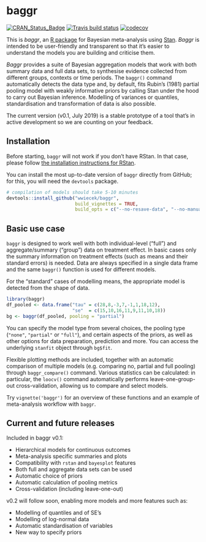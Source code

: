 
<!-- README.md is generated from README.Rmd. Please edit that file -->

# baggr

<!-- badges: start -->

[![CRAN\_Status\_Badge](http://www.r-pkg.org/badges/version-last-release/baggr?color=green)](http://cran.r-project.org/package=baggr)
[![Travis build
status](https://travis-ci.org/wwiecek/baggr.svg?branch=cran)](https://travis-ci.org/wwiecek/baggr)
[![codecov](https://codecov.io/gh/wwiecek/baggr/branch/master/graph/badge.svg)](https://codecov.io/gh/wwiecek/baggr)
<!-- badges: end -->

This is *baggr*, an [R package](https://www.r-project.org/) for Bayesian
meta-analysis using [Stan](https://mc-stan.org/). *Baggr* is intended to
be user-friendly and transparent so that it’s easier to understand the
models you are building and criticise them.

*Baggr* provides a suite of Bayesian aggregation models that work with
both summary data and full data sets, to synthesise evidence collected
from different groups, contexts or time periods. The `baggr()` command
automatically detects the data type and, by default, fits Rubin’s (1981)
partial pooling model with weakly informative priors by calling Stan
under the hood to carry out Bayesian inference. Modelling of variances
or quantiles, standardisation and transformation of data is also
possible.

The current version (v0.1, July 2019) is a stable prototype of a tool
that’s in active development so we are counting on your feedback.

## Installation

Before starting, `baggr` will not work if you don’t have RStan. In that
case, please follow [the installation instructions for
RStan](https://github.com/stan-dev/rstan/wiki/RStan-Getting-Started).

You can install the most up-to-date version of `baggr` directly from
GitHub; for this, you will need the `devtools` package.

``` r
# compilation of models should take 5-10 minutes
devtools::install_github("wwiecek/baggr", 
                         build_vignettes = TRUE,
                         build_opts = c("--no-resave-data", "--no-manual"))
```

## Basic use case

`baggr` is designed to work well with both individual-level (“full”) and
aggregate/summary (“group”) data on treatment effect. In basic cases
only the summary information on treatment effects (such as means and
their standard errors) is needed. Data are always specified in a single
data frame and the same `baggr()` function is used for different models.

For the “standard” cases of modelling means, the appropriate model is
detected from the shape of data.

``` r
library(baggr)
df_pooled <- data.frame("tau" = c(28,8,-3,7,-1,1,18,12),
                        "se"  = c(15,10,16,11,9,11,10,18))
bg <- baggr(df_pooled, pooling = "partial")
```

You can specify the model type from several choices, the pooling type
(`"none"`, `"partial"` or `"full"`), and certain aspects of the priors,
as well as other options for data preparation, prediction and more. You
can access the underlying `stanfit` object through `bg$fit`.

Flexible plotting methods are included, together with an automatic
comparison of multiple models (e.g. comparing no, partial and full
pooling) through `baggr_compare()` command. Various statistics can be
calculated: in particular, the `loocv()` command automatically performs
leave-one-group-out cross-validation, allowing us to compare and select
models.

Try `vignette('baggr')` for an overview of these functions and an
example of meta-analysis workflow with `baggr`.

## Current and future releases

Included in baggr v0.1:

  - Hierarchical models for continuous outcomes
  - Meta-analysis specific summaries and plots
  - Compatibility with `rstan` and `bayesplot` features
  - Both full and aggregate data sets can be used
  - Automatic choice of priors
  - Automatic calculation of pooling metrics
  - Cross-validation (including leave-one-out)

v0.2 will follow soon, enabling more models and more features such as:

  - Modelling of quantiles and of SE’s
  - Modelling of log-normal data
  - Automatic standardisation of variables
  - New way to specify priors
